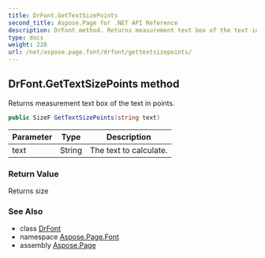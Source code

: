 ```yaml
---
title: DrFont.GetTextSizePoints
second_title: Aspose.Page for .NET API Reference
description: DrFont method. Returns measurement text box of the text in points
type: docs
weight: 220
url: /net/aspose.page.font/drfont/gettextsizepoints/
---
```

## DrFont.GetTextSizePoints method

Returns measurement text box of the text in points.

```csharp
public SizeF GetTextSizePoints(string text)
```

| Parameter | Type | Description |
| --- | --- | --- |
| text | String | The text to calculate. |

### Return Value

Returns size

### See Also

* class [DrFont](../)
* namespace [Aspose.Page.Font](../../drfont/)
* assembly [Aspose.Page](../../../)


